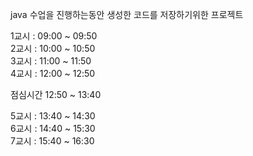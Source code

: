 java 수업을 진행하는동안 생성한 코드를 저장하기위한 프로젝트 

1교시 : 09:00 ~ 09:50   
2교시 : 10:00 ~ 10:50   
3교시 : 11:00 ~ 11:50   
4교시 : 12:00 ~ 12:50   

점심시간 12:50 ~ 13:40

5교시 : 13:40 ~ 14:30   
6교시 : 14:40 ~ 15:30   
7교시 : 15:40 ~ 16:30   

